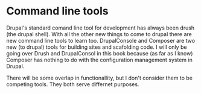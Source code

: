 
# Command line tools

Drupal's standard comand line tool for development has always been drush (the drupal shell). With all the other new things to come to drupal there are new command line tools to learn too. DrupalConsole and Composer are two new (to drupal) tools for building sites and scafolding code. I will only be going over Drush and DrupalConsol in this book because (as far as I know) Composer has nothing to do with the configuration management system in Drupal.

There will be some overlap in functionallity, but I don't consider them to be competing tools. They both serve differnet purposes.
